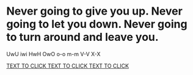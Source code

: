 <h1> Never going to give you up. Never going to let you down. Never going to turn around and leave you. </h1>
<p> UwU iwi HwH OwO o-o m-m V-V X-X </p>
<a href="coooooL.html"> TEXT TO CLICK </a>
<a href="potato bot.html"> TEXT TO CLICK </a>
<a href="TREEEE.html"> TEXT TO CLICK </a>
